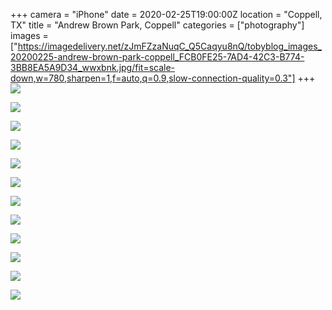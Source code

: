+++
camera = "iPhone"
date = 2020-02-25T19:00:00Z
location = "Coppell, TX"
title = "Andrew Brown Park, Coppell"
categories = ["photography"]
images = ["https://imagedelivery.net/zJmFZzaNuqC_Q5Caqyu8nQ/tobyblog_images_20200225-andrew-brown-park-coppell_FCB0FE25-7AD4-42C3-B774-3BB8EA5A9D34_wwxbnk.jpg/fit=scale-down,w=780,sharpen=1,f=auto,q=0.9,slow-connection-quality=0.3"]
+++
![](https://imagedelivery.net/zJmFZzaNuqC_Q5Caqyu8nQ/tobyblog_images_20200225-andrew-brown-park-coppell_FCB0FE25-7AD4-42C3-B774-3BB8EA5A9D34_wwxbnk.jpg/fit=scale-down,w=780,sharpen=1,f=auto,q=0.9,slow-connection-quality=0.3)
<!--more-->

![](https://imagedelivery.net/zJmFZzaNuqC_Q5Caqyu8nQ/tobyblog_images_remote_cloudinary_64e9c43c_29DBA9FD-52E4-4526-81C6-E40BC6BA056B_xadqt1.jpg/fit=scale-down,w=780,sharpen=1,f=auto,q=0.9,slow-connection-quality=0.3)

![](https://imagedelivery.net/zJmFZzaNuqC_Q5Caqyu8nQ/tobyblog_images_remote_cloudinary_58a0755a_DD921D74-613D-498A-9A0E-AACC3DCF9F5F_q8r3at.jpg/fit=scale-down,w=780,sharpen=1,f=auto,q=0.9,slow-connection-quality=0.3)

![](https://imagedelivery.net/zJmFZzaNuqC_Q5Caqyu8nQ/tobyblog_images_remote_cloudinary_0f8633cd_2D24EDC5-1C3C-45C1-9ACB-05B54CE185BC_dfkj6n.jpg/fit=scale-down,w=780,sharpen=1,f=auto,q=0.9,slow-connection-quality=0.3)

![](https://imagedelivery.net/zJmFZzaNuqC_Q5Caqyu8nQ/tobyblog_images_remote_cloudinary_1eb5f41d_34EE4450-EAEB-4C3A-AC27-1E0FECEB236D_e1kerz.jpg/fit=scale-down,w=780,sharpen=1,f=auto,q=0.9,slow-connection-quality=0.3)

![](https://imagedelivery.net/zJmFZzaNuqC_Q5Caqyu8nQ/tobyblog_images_remote_cloudinary_1875b9f0_B94F3EA8-D38A-4865-BC88-524138035F3B_cy1nix.jpg/fit=scale-down,w=780,sharpen=1,f=auto,q=0.9,slow-connection-quality=0.3)

![](https://imagedelivery.net/zJmFZzaNuqC_Q5Caqyu8nQ/tobyblog_images_remote_cloudinary_56dcf797_3C2AA680-5092-4945-8E6F-FC9AAA66D9C4_vorsv8.jpg/fit=scale-down,w=780,sharpen=1,f=auto,q=0.9,slow-connection-quality=0.3)

![](https://imagedelivery.net/zJmFZzaNuqC_Q5Caqyu8nQ/tobyblog_images_remote_cloudinary_44e7bfcf_039C86DA-8FC5-4C08-B0CE-25BF7650CA15_eqitdq.jpg/fit=scale-down,w=780,sharpen=1,f=auto,q=0.9,slow-connection-quality=0.3)

![](https://imagedelivery.net/zJmFZzaNuqC_Q5Caqyu8nQ/tobyblog_images_remote_cloudinary_fbbd7328_CD2BE27B-4AA5-454A-9608-3F6C2E0040C3_ps0p0k.jpg/fit=scale-down,w=780,sharpen=1,f=auto,q=0.9,slow-connection-quality=0.3)

![](https://imagedelivery.net/zJmFZzaNuqC_Q5Caqyu8nQ/tobyblog_images_remote_cloudinary_b4a761d4_378299D6-C702-4B12-9475-7434E0566F00_n0fppt.jpg/fit=scale-down,w=780,sharpen=1,f=auto,q=0.9,slow-connection-quality=0.3)

![](https://imagedelivery.net/zJmFZzaNuqC_Q5Caqyu8nQ/tobyblog_images_remote_cloudinary_eee296b2_D8174846-DC06-4608-80B4-BFFC99A60084_cqur5n.jpg/fit=scale-down,w=780,sharpen=1,f=auto,q=0.9,slow-connection-quality=0.3)

![](https://imagedelivery.net/zJmFZzaNuqC_Q5Caqyu8nQ/tobyblog_images_remote_cloudinary_a909d3f5_5DE43A9C-4B1A-4284-8D96-45C834C1C032_j1zue8.jpg/fit=scale-down,w=780,sharpen=1,f=auto,q=0.9,slow-connection-quality=0.3)